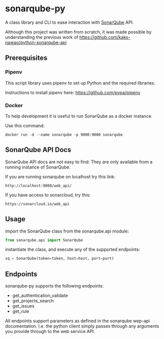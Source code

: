 # sonarqube-py

A class library and CLI to ease interaction with [SonarQube](https://www.sonarqube.org/) API.

Although this project was written from scratch, it was made possible by understanding
the previous work of https://github.com/kako-nawao/python-sonarqube-api

## Prerequisites

### Pipenv

This script library uses pipenv to set up Python and the required libraries.

Instructions to install pipenv here:
https://github.com/pypa/pipenv

### Docker

To help development it is useful to run SonarQube as a docker instance.

Use this command:

```
docker run -d --name sonarqube -p 9000:9000 sonarqube
```

## SonarQube API Docs

SonarQube API docs are not easy to find: They are only available from a running instance of SonarQube.

If you are running sonarqube on localhost try this link:

    http://localhost:9000/web_api/

If you have access to sonarcloud, try this:

    https://sonarcloud.io/web_api
    
## Usage

import the SonarQube class from the sonarqube.api module:

```python
from sonarqube.api import SonarQube
```

instantiate the class, and execute any of the supported endpoints:

```python
sq = SonarQube(token=token, host=host, port=port)
```


## Endpoints

sonarqube-py supports the following endpoints:

* get_authentication_validate
* get_projects_search
* get_issues
* get_rule

All endpoints support parameters as defined in the sonarqube wep-api documentation. 
I.e. the python client simply passes through any arguments you provide through to the web service API. 